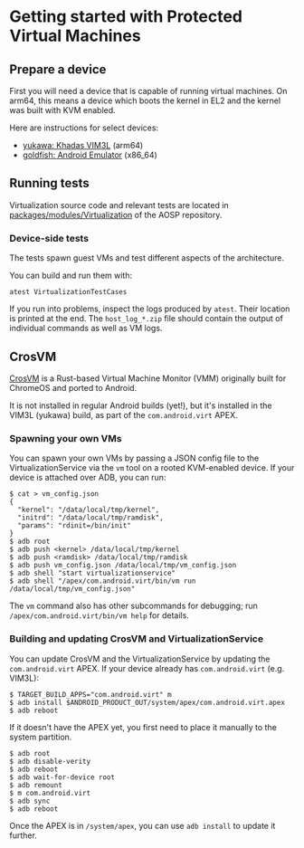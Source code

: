# Getting started with Protected Virtual Machines

## Prepare a device

First you will need a device that is capable of running virtual machines. On arm64, this means
a device which boots the kernel in EL2 and the kernel was built with KVM enabled.

Here are instructions for select devices:

 * [yukawa: Khadas VIM3L](yukawa.md) (arm64)
 * [goldfish: Android Emulator](goldfish.md) (x86_64)

## Running tests

Virtualization source code and relevant tests are located in
[packages/modules/Virtualization](https://android.googlesource.com/platform/packages/modules/Virtualization)
of the AOSP repository.

### Device-side tests

The tests spawn guest VMs and test different aspects of the architecture.

You can build and run them with:

```shell
atest VirtualizationTestCases
```

If you run into problems, inspect the logs produced by `atest`. Their location is printed at the
end. The `host_log_*.zip` file should contain the output of individual commands as well as VM logs.

## CrosVM

[CrosVM](https://android.googlesource.com/platform/external/crosvm/) is a Rust-based Virtual Machine
Monitor (VMM) originally built for ChromeOS and ported to Android.

It is not installed in regular Android builds (yet!), but it's installed in the VIM3L (yukawa)
build, as part of the `com.android.virt` APEX.

### Spawning your own VMs

You can spawn your own VMs by passing a JSON config file to the VirtualizationService via the `vm` tool on a
rooted KVM-enabled device. If your device is attached over ADB, you can run:

```shell
$ cat > vm_config.json
{
  "kernel": "/data/local/tmp/kernel",
  "initrd": "/data/local/tmp/ramdisk",
  "params": "rdinit=/bin/init"
}
$ adb root
$ adb push <kernel> /data/local/tmp/kernel
$ adb push <ramdisk> /data/local/tmp/ramdisk
$ adb push vm_config.json /data/local/tmp/vm_config.json
$ adb shell "start virtualizationservice"
$ adb shell "/apex/com.android.virt/bin/vm run /data/local/tmp/vm_config.json"
```

The `vm` command also has other subcommands for debugging; run `/apex/com.android.virt/bin/vm help`
for details.

### Building and updating CrosVM and VirtualizationService

You can update CrosVM and the VirtualizationService by updating the `com.android.virt` APEX. If your
device already has `com.android.virt` (e.g. VIM3L):

```shell
$ TARGET_BUILD_APPS="com.android.virt" m
$ adb install $ANDROID_PRODUCT_OUT/system/apex/com.android.virt.apex
$ adb reboot
```

If it doesn't have the APEX yet, you first need to place it manually to the
system partition.

```shell
$ adb root
$ adb disable-verity
$ adb reboot
$ adb wait-for-device root
$ adb remount
$ m com.android.virt
$ adb sync
$ adb reboot
```

Once the APEX is in `/system/apex`, you can use `adb install` to update it
further.
